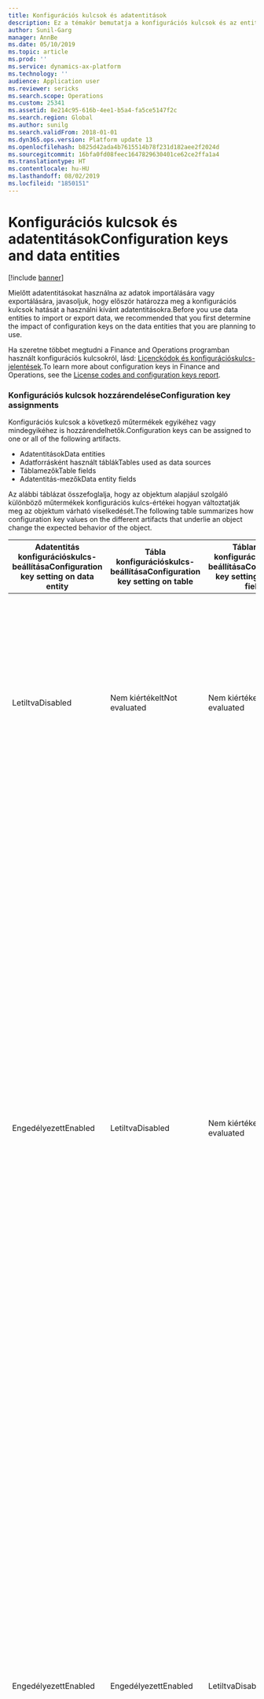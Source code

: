 ```yaml
---
title: Konfigurációs kulcsok és adatentitások
description: Ez a témakör bemutatja a konfigurációs kulcsok és az entitások közötti kapcsolatot a Microsoft Dynamics 365 for Finance and Operations rendszerben.
author: Sunil-Garg
manager: AnnBe
ms.date: 05/10/2019
ms.topic: article
ms.prod: ''
ms.service: dynamics-ax-platform
ms.technology: ''
audience: Application user
ms.reviewer: sericks
ms.search.scope: Operations
ms.custom: 25341
ms.assetid: 8e214c95-616b-4ee1-b5a4-fa5ce5147f2c
ms.search.region: Global
ms.author: sunilg
ms.search.validFrom: 2018-01-01
ms.dyn365.ops.version: Platform update 13
ms.openlocfilehash: b825d42ada4b7615514b78f231d182aee2f2024d
ms.sourcegitcommit: 16bfa0fd08feec1647829630401ce62ce2ffa1a4
ms.translationtype: HT
ms.contentlocale: hu-HU
ms.lasthandoff: 08/02/2019
ms.locfileid: "1850151"
---
```

# <a name="configuration-keys-and-data-entities"></a><span data-ttu-id="45798-103">Konfigurációs kulcsok és adatentitások</span><span class="sxs-lookup"><span data-stu-id="45798-103">Configuration keys and data entities</span></span>

[!include [banner](../includes/banner.md)]

<span data-ttu-id="45798-104">Mielőtt adatentitásokat használna az adatok importálására vagy exportálására, javasoljuk, hogy először határozza meg a konfigurációs kulcsok hatását a használni kívánt adatentitásokra.</span><span class="sxs-lookup"><span data-stu-id="45798-104">Before you use data entities to import or export data, we recommended that you first determine the impact of configuration keys on the data entities that you are planning to use.</span></span>

<span data-ttu-id="45798-105">Ha szeretne többet megtudni a Finance and Operations programban használt konfigurációs kulcsokról, lásd: [Licenckódok és konfigurációskulcs-jelentések](../sysadmin/license-codes-configuration-keys-report.md).</span><span class="sxs-lookup"><span data-stu-id="45798-105">To learn more about configuration keys in Finance and Operations, see the [License codes and configuration keys report](../sysadmin/license-codes-configuration-keys-report.md).</span></span>

### <a name="configuration-key-assignments"></a><span data-ttu-id="45798-106">Konfigurációs kulcsok hozzárendelése</span><span class="sxs-lookup"><span data-stu-id="45798-106">Configuration key assignments</span></span>
<span data-ttu-id="45798-107">Konfigurációs kulcsok a következő műtermékek egyikéhez vagy mindegyikéhez is hozzárendelhetők.</span><span class="sxs-lookup"><span data-stu-id="45798-107">Configuration keys can be assigned to one or all of the following artifacts.</span></span>

- <span data-ttu-id="45798-108">Adatentitások</span><span class="sxs-lookup"><span data-stu-id="45798-108">Data entities</span></span>
- <span data-ttu-id="45798-109">Adatforrásként használt táblák</span><span class="sxs-lookup"><span data-stu-id="45798-109">Tables used as data sources</span></span>
- <span data-ttu-id="45798-110">Táblamezők</span><span class="sxs-lookup"><span data-stu-id="45798-110">Table fields</span></span>
- <span data-ttu-id="45798-111">Adatentitás-mezők</span><span class="sxs-lookup"><span data-stu-id="45798-111">Data entity fields</span></span>

<span data-ttu-id="45798-112">Az alábbi táblázat összefoglalja, hogy az objektum alapjául szolgáló különböző műtermékek konfigurációs kulcs-értékei hogyan változtatják meg az objektum várható viselkedését.</span><span class="sxs-lookup"><span data-stu-id="45798-112">The following table summarizes how configuration key values on the different artifacts that underlie an object change the expected behavior of the object.</span></span>

| <span data-ttu-id="45798-113">Adatentitás konfigurációskulcs-beállítása</span><span class="sxs-lookup"><span data-stu-id="45798-113">Configuration key setting on data entity</span></span> | <span data-ttu-id="45798-114">Tábla konfigurációskulcs-beállítása</span><span class="sxs-lookup"><span data-stu-id="45798-114">Configuration key setting on table</span></span> | <span data-ttu-id="45798-115">Táblamező konfigurációskulcs-beállítása</span><span class="sxs-lookup"><span data-stu-id="45798-115">Configuration key setting on table field</span></span> | <span data-ttu-id="45798-116">Adatentitás-mező konfigurációs kulcsa</span><span class="sxs-lookup"><span data-stu-id="45798-116">Configuration key on data entity field</span></span> | <span data-ttu-id="45798-117">Várható viselkedés</span><span class="sxs-lookup"><span data-stu-id="45798-117">Expected behavior</span></span> |
|-----------------------------------------|------------------------------------|------------------------------------------|----------------------------------------|------------------|
| <span data-ttu-id="45798-118">Letiltva</span><span class="sxs-lookup"><span data-stu-id="45798-118">Disabled</span></span>                                | <span data-ttu-id="45798-119">Nem kiértékelt</span><span class="sxs-lookup"><span data-stu-id="45798-119">Not evaluated</span></span>                      | <span data-ttu-id="45798-120">Nem kiértékelt</span><span class="sxs-lookup"><span data-stu-id="45798-120">Not evaluated</span></span>                            | <span data-ttu-id="45798-121">Nem kiértékelt</span><span class="sxs-lookup"><span data-stu-id="45798-121">Not evaluated</span></span>                          | <span data-ttu-id="45798-122">Ha az adatentitás konfigurációs kulcsa le van tiltva, akkor az adatentitás nem fog működni.</span><span class="sxs-lookup"><span data-stu-id="45798-122">If the configuration key for the data entity is disabled, the data entity will not be functional.</span></span> <span data-ttu-id="45798-123">Nem számít, hogy a mögöttes táblák és mezők konfigurációs kulcsai engedélyezve vagy tiltva vannak-e.</span><span class="sxs-lookup"><span data-stu-id="45798-123">It does not matter whether the configuration keys in the underlying tables and fields are enabled or disabled.</span></span> |
| <span data-ttu-id="45798-124">Engedélyezett</span><span class="sxs-lookup"><span data-stu-id="45798-124">Enabled</span></span>                                 | <span data-ttu-id="45798-125">Letiltva</span><span class="sxs-lookup"><span data-stu-id="45798-125">Disabled</span></span>                           | <span data-ttu-id="45798-126">Nem kiértékelt</span><span class="sxs-lookup"><span data-stu-id="45798-126">Not evaluated</span></span>                            | <span data-ttu-id="45798-127">Nem kiértékelt</span><span class="sxs-lookup"><span data-stu-id="45798-127">Not evaluated</span></span>                          | <span data-ttu-id="45798-128">Ha az adatentitáshoz tartozó konfigurációs kulcs engedélyezve van, akkor az adatkezelési keretrendszer ellenőrzi minden egyes mögöttes táblán ellenőrzi a konfigurációs kulcsot.</span><span class="sxs-lookup"><span data-stu-id="45798-128">If the configuration key for a data entity is enabled, the data management framework checks the configuration key on each of the underlying tables.</span></span> <span data-ttu-id="45798-129">Ha egy táblához tartozó konfigurációs kulcs le van tiltva, akkor az adott tábla nem lesz elérhető az adatentitásban való felhasználásra.</span><span class="sxs-lookup"><span data-stu-id="45798-129">If the configuration key for a table is disabled, that table will not be available in the data entity for functional use.</span></span> <span data-ttu-id="45798-130">Ha egy tábla konfigurációs kulcsa le van tiltva, a tábla és az adatentitás konfigurációskulcs-beállításait a rendszer nem veszi figyelembe.</span><span class="sxs-lookup"><span data-stu-id="45798-130">If a table's configuration key is disabled, the table and data entity configuration key settings are not evaluated.</span></span> <span data-ttu-id="45798-131">Ha az entitás elsődleges táblájának konfigurációs kulcsa le van tiltva, a rendszer úgy jár el, mintha az entitás konfigurációs kulcsa lenne letiltva.</span><span class="sxs-lookup"><span data-stu-id="45798-131">If the primary table in the entity has its configuration key disabled, then the system will act as though the entity's configuration key were disabled.</span></span> |
| <span data-ttu-id="45798-132">Engedélyezett</span><span class="sxs-lookup"><span data-stu-id="45798-132">Enabled</span></span>                                 | <span data-ttu-id="45798-133">Engedélyezett</span><span class="sxs-lookup"><span data-stu-id="45798-133">Enabled</span></span>                            | <span data-ttu-id="45798-134">Letiltva</span><span class="sxs-lookup"><span data-stu-id="45798-134">Disabled</span></span>                                 | <span data-ttu-id="45798-135">Nem kiértékelt</span><span class="sxs-lookup"><span data-stu-id="45798-135">Not evaluated</span></span>                          | <span data-ttu-id="45798-136">Ha egy adatentitáshoz tartozó konfigurációs kulcs engedélyezve van, és az alapul szolgáló táblák konfigurációs kulcsai engedélyezve vannak, akkor az adatkezelő keretrendszer ellenőrzi a táblák mezőinek konfigurációs kulcsát.</span><span class="sxs-lookup"><span data-stu-id="45798-136">If the configuration key for a data entity is enabled, and the underlying tables configuration keys are enabled, the data management framework will check the configuration key on of the fields in the tables.</span></span> <span data-ttu-id="45798-137">Ha egy mező konfigurációs kulcsa le van tiltva, ez a mező akkor sem lesz elérhető az adatentitásban való felhasználásra, ha a megfelelő adatentitás-mezőnél a konfigurációs kulcs engedélyezve van.</span><span class="sxs-lookup"><span data-stu-id="45798-137">If the configuration key for a field is disabled, that field will not be available in the data entity for functional use even if the corresponding data entity field has the configuration key enabled.</span></span> |
| <span data-ttu-id="45798-138">Engedélyezett</span><span class="sxs-lookup"><span data-stu-id="45798-138">Enabled</span></span>                                 | <span data-ttu-id="45798-139">Engedélyezett</span><span class="sxs-lookup"><span data-stu-id="45798-139">Enabled</span></span>                            | <span data-ttu-id="45798-140">Engedélyezett</span><span class="sxs-lookup"><span data-stu-id="45798-140">Enabled</span></span>                                  | <span data-ttu-id="45798-141">Letiltva</span><span class="sxs-lookup"><span data-stu-id="45798-141">Disabled</span></span>                               | <span data-ttu-id="45798-142">Ha a konfigurációs kulcs minden más szinten engedélyezve van, de az entitásmező konfigurációs kulcsa nincs engedélyezve, akkor a mező nem lesz elérhető az adatentitásban.</span><span class="sxs-lookup"><span data-stu-id="45798-142">If the configuration key is enabled at all other levels, but the entity field configuration key is not enabled, then the field will not be available for use in the data entity.</span></span> |

> [!NOTE]
> <span data-ttu-id="45798-143">Ha egy entitás egy másik entitást használ adatforrásként, akkor a fenti szemantika rekurzív módon kerül alkalmazásra.</span><span class="sxs-lookup"><span data-stu-id="45798-143">If an entity has another entity as a data source then, the above semantics are applied in a recursive manner.</span></span>

### <a name="entity-list-refresh"></a><span data-ttu-id="45798-144">Entitáslista frissítése</span><span class="sxs-lookup"><span data-stu-id="45798-144">Entity list refresh</span></span>
<span data-ttu-id="45798-145">Az entitáslista frissítésekor az adatkezelő keretrendszer létrehozza a konfigurációskulcs-metaadatokat a futásidejű használathoz.</span><span class="sxs-lookup"><span data-stu-id="45798-145">When the entity list is refreshed, the data management framework builds the configuration key metadata for runtime use.</span></span> <span data-ttu-id="45798-146">Ezen metaadatok létrehozása a fent leírt logikával történik.</span><span class="sxs-lookup"><span data-stu-id="45798-146">This metadata is built using the logic described above.</span></span> <span data-ttu-id="45798-147">Mindenképpen javasoljuk, hogy várja meg, hogy az entitáslista frissítése befejeződjön, mielőtt az adatkezelő keretrendszerben feladatokat és entitásokat használna.</span><span class="sxs-lookup"><span data-stu-id="45798-147">We strongly recommend that you wait for the entity list refresh to complete before using jobs and entities in the data management framework.</span></span> <span data-ttu-id="45798-148">Ha nem vár, a konfigurációskulcs-metaadatok elavultak lehetnek, ami nem várt eredményeket okozhat.</span><span class="sxs-lookup"><span data-stu-id="45798-148">If you don't wait, the configuration key metadata may not be up to date and could result in unexpected outcomes.</span></span> <span data-ttu-id="45798-149">Az entitáslista frissítésekor a következő üzenet jelenik meg az entitások listája oldalon.</span><span class="sxs-lookup"><span data-stu-id="45798-149">When the entity list is being refreshed, the following message is shown in the entity list page.</span></span>

![Entitáslista frissítése](./media/Entity_refresh_list.png)

### <a name="data-entity-list-page"></a><span data-ttu-id="45798-151">Adatentitások listája oldal</span><span class="sxs-lookup"><span data-stu-id="45798-151">Data entity list page</span></span>
<span data-ttu-id="45798-152">Az adatentitások listája oldal az adatkezelési munkaterületen az entitások konfigurációskulcs-beállításait mutatja.</span><span class="sxs-lookup"><span data-stu-id="45798-152">The data entity list page in the Data management workspace shows the configuration key settings for the entities.</span></span> <span data-ttu-id="45798-153">Induljon ki erről az oldalról a konfigurációs kulcsok az adatentitásokra gyakorolt hatásának megértéséhez.</span><span class="sxs-lookup"><span data-stu-id="45798-153">Start from this page to understand the impact from configuration keys on the data entity.</span></span>

<span data-ttu-id="45798-154">Ez az információ azon metaadatok használatával jelenik meg, amelyek az entitás frissítéskor jönnek létre.</span><span class="sxs-lookup"><span data-stu-id="45798-154">This information is shown using the metadata that is built during entity refresh.</span></span> <span data-ttu-id="45798-155">A konfigurációs kulcs oszlopban látható az adatentitással társított konfigurációs kulcs neve.</span><span class="sxs-lookup"><span data-stu-id="45798-155">The configuration key column shows the name of the configuration key that is associated with the data entity.</span></span> <span data-ttu-id="45798-156">Ha ez az oszlop üres, azt jelenti, hogy az adatentitáshoz nincs konfigurációs kulcs társítva.</span><span class="sxs-lookup"><span data-stu-id="45798-156">If this column is blank it means that there is no configuration key associated with the data entity.</span></span> <span data-ttu-id="45798-157">A konfigurációs kulcs állapota oszlop a konfigurációs kulcs állapotát mutatja.</span><span class="sxs-lookup"><span data-stu-id="45798-157">The configuration key status column shows the state of the configuration key.</span></span> <span data-ttu-id="45798-158">Ha be van jelölve, akkor a kulcs engedélyezve van.</span><span class="sxs-lookup"><span data-stu-id="45798-158">If it has a checkmark, it means the key is enabled.</span></span> <span data-ttu-id="45798-159">Ha üres, akkor a kulcs le van tiltva, vagy nincs társítva kulcs.</span><span class="sxs-lookup"><span data-stu-id="45798-159">If it is blank, it means either the key is disabled or there is no key associated.</span></span>

![Entitások listája oldal](./media/Data_entity_list_page.png)

### <a name="target-fields"></a><span data-ttu-id="45798-161">Célmezők</span><span class="sxs-lookup"><span data-stu-id="45798-161">Target fields</span></span>
<span data-ttu-id="45798-162">A következő lépés leásni az adatentitásba a konfigurációs kulcsok táblázatokra és mezőkre gyakorolt hatásának megjelenítéséhez.</span><span class="sxs-lookup"><span data-stu-id="45798-162">The next step is to drill into the data entity to view the impact of configuration keys on tables and fields.</span></span> <span data-ttu-id="45798-163">Az adatentitáshoz tartozó célmezők képernyő mutatja a konfigurációs kulcsot és az adatentitáshoz tartozó táblák és mezők kulcsállapot-adatait.</span><span class="sxs-lookup"><span data-stu-id="45798-163">The target fields form for a data entity shows configuration key and the key status information for the related tables and fields in the data entity.</span></span> <span data-ttu-id="45798-164">Ha az adatentitásnak magának a konfigurációs kulcsa le van tiltva, figyelmeztető üzenet jelenik meg arról, hogy az adott entitáshoz tartozó célmezők képernyőn lévő táblák és mezők egyáltalán nem lesznek elérhetők a konfigurációs kulcs állapotától függetlenül.</span><span class="sxs-lookup"><span data-stu-id="45798-164">If the data entity itself has its configuration key disabled, a warning message is shown informing that the tables and fields in the target fields form for this entity will not be available at all regardless of their configuration key status.</span></span>

![Célmezők](./media/Target_fields_1.png)

### <a name="child-entities"></a><span data-ttu-id="45798-166">Gyermekentitások</span><span class="sxs-lookup"><span data-stu-id="45798-166">Child entities</span></span> 
<span data-ttu-id="45798-167">Bizonyos entitások más entitásokat használnak adatforrásokként, vagy összetett adatentitások: ezeknek a entitásoknak a konfigurációskulcs-információit a Gyermekentitások képernyő tartalmazza.</span><span class="sxs-lookup"><span data-stu-id="45798-167">Certain entities have other entities as data sources, or are composite data entities: configuration key information for these entities is shown in the Child entities form.</span></span> <span data-ttu-id="45798-168">Ezt a képernyőt a fenti entitáslista oldalhoz hasonló módon kell használni.</span><span class="sxs-lookup"><span data-stu-id="45798-168">Use this form in the similar way to the entities list page described above.</span></span> <span data-ttu-id="45798-169">A gyermekentitásokhoz tartozó célmezők képernyő is úgy viselkedik, mint a fent leírtak.</span><span class="sxs-lookup"><span data-stu-id="45798-169">The target fields form for the child entity also behaves like what is described above.</span></span>

![Célmezők](./media/Target_fields_2.png)

### <a name="using-data-entities"></a><span data-ttu-id="45798-171">Adatentitások használata</span><span class="sxs-lookup"><span data-stu-id="45798-171">Using data entities</span></span>
<span data-ttu-id="45798-172">A használni kívánt adatentitások esetleges konfigurációs kulcsai teljes hatásának megértését követően továbbléphet az adatentitások projektekhez hozzáadásával történő használatára.</span><span class="sxs-lookup"><span data-stu-id="45798-172">After understanding the full impact, if any, of configuration keys on the data entities that you would like to use, you can now proceed to using the data entities by adding them to data projects.</span></span> 

### <a name="run-time-validations-for-configuration-keys"></a><span data-ttu-id="45798-173">Konfigurációs kulcsok futásidejű ellenőrzése</span><span class="sxs-lookup"><span data-stu-id="45798-173">Run time validations for configuration keys</span></span>
<span data-ttu-id="45798-174">Az entitáslista frissítése során létrehozott konfigurációskulcs-metaadatok használatával futásidejű ellenőrzésre kerül sor a következő esetekben.</span><span class="sxs-lookup"><span data-stu-id="45798-174">Using the configuration key metadata built during entity refresh list, run time validations are performed in the following use cases.</span></span>

- <span data-ttu-id="45798-175">Ha egy adatentitás hozzáadódik egy feladathoz</span><span class="sxs-lookup"><span data-stu-id="45798-175">When a data entity is added to a job</span></span>
- <span data-ttu-id="45798-176">Amikor a felhasználó rákattint az „ellenőrzés” elemre az entitáslistában</span><span class="sxs-lookup"><span data-stu-id="45798-176">When user clicks 'validate' on the entity list</span></span>
- <span data-ttu-id="45798-177">Amikor a felhasználó betölt egy adatcsomagot egy adatprojektbe</span><span class="sxs-lookup"><span data-stu-id="45798-177">When the user loads a data package into a data project</span></span>
- <span data-ttu-id="45798-178">Amikor a felhasználó betölt egy sablont egy adatprojektbe</span><span class="sxs-lookup"><span data-stu-id="45798-178">When the user loads a template into a data project</span></span>
- <span data-ttu-id="45798-179">Meglévő adatprojekt betöltésénél</span><span class="sxs-lookup"><span data-stu-id="45798-179">When an existing data project is loaded</span></span>
- <span data-ttu-id="45798-180">Sablon betöltésénél egy adatprojektbe</span><span class="sxs-lookup"><span data-stu-id="45798-180">When a template is loaded into a data project</span></span>
- <span data-ttu-id="45798-181">Exportálási/importálási feladat végrehajtása előtt (kötegelt, nem kötegelt, ismétlődő, OData)</span><span class="sxs-lookup"><span data-stu-id="45798-181">Before the export/import job is executed (batch, non-batch, recurring, OData)</span></span>
- <span data-ttu-id="45798-182">Amikor a felhasználó leképezést hoz létre</span><span class="sxs-lookup"><span data-stu-id="45798-182">When the user generates mapping</span></span>
- <span data-ttu-id="45798-183">Amikor a felhasználó mezőket képez le a leképezési felületen</span><span class="sxs-lookup"><span data-stu-id="45798-183">When the user maps fields in the mapping UI</span></span>
- <span data-ttu-id="45798-184">Amikor a felhasználó csak „importálható mezőket” ad hozzá</span><span class="sxs-lookup"><span data-stu-id="45798-184">When the user adds only 'importable fields'</span></span>

### <a name="managing-configuration-key-changes"></a><span data-ttu-id="45798-185">Konfigurációs kulcsok módosításainak kezelése</span><span class="sxs-lookup"><span data-stu-id="45798-185">Managing configuration key changes</span></span>
<span data-ttu-id="45798-186">Valahányszor frissíti a konfigurációs kulcsokat az entitás, tábla vagy mező szintjén, frissíteni kell az adatkezelő keretrendszerben szereplő entitások listáját.</span><span class="sxs-lookup"><span data-stu-id="45798-186">Anytime that you update configuration keys at the entity, table or field level, the entity list in the data management framework must be refreshed.</span></span> <span data-ttu-id="45798-187">Ez a folyamat biztosítja, hogy a keretrendszer a legutóbbi konfigurációskulcs-beállításokat használja.</span><span class="sxs-lookup"><span data-stu-id="45798-187">This process ensures that the framework picks up the latest configuration key settings.</span></span> <span data-ttu-id="45798-188">Az entitáslista frissítéséig a következő üzenet látható az entitások listája oldalon.</span><span class="sxs-lookup"><span data-stu-id="45798-188">Until the entity list is refreshed, the following warning will be shown in the entity list page.</span></span> <span data-ttu-id="45798-189">A frissített konfigurációskulcs-módosítások az entitáslista frissítése után azonnal életbe lépnek.</span><span class="sxs-lookup"><span data-stu-id="45798-189">The updated configuration key changes will take effect immediately after the entity list is refreshed.</span></span> <span data-ttu-id="45798-190">Javasoljuk, hogy ellenőrizze a meglévő adatprojekteket és feladatokat, és győződjön meg arról, hogy a konfigurációs kulcsok módosításainak alkalmazása után a várt módon működnek.</span><span class="sxs-lookup"><span data-stu-id="45798-190">We recommend that you validate existing data projects and jobs to make sure that they function as expected after the configuration keys changes are put in effect.</span></span>

![Célmezők](./media/Target_fields_3.png)
